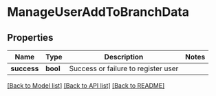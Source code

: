 # ManageUserAddToBranchData

## Properties
Name | Type | Description | Notes
------------ | ------------- | ------------- | -------------
**success** | **bool** | Success or failure to register user | 

[[Back to Model list]](../README.md#documentation-for-models) [[Back to API list]](../README.md#documentation-for-api-endpoints) [[Back to README]](../README.md)


